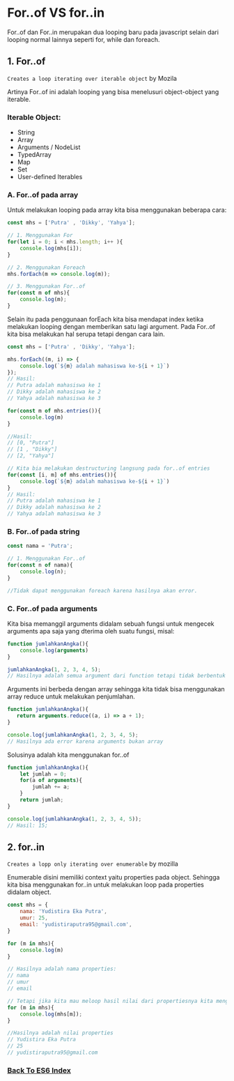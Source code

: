 # For..of VS for..in

For..of dan For..in merupakan dua looping baru pada javascript selain dari looping normal lainnya seperti for, while dan foreach.

## 1. For..of  

`Creates a loop iterating over iterable object`  by Mozila

Artinya For..of ini adalah looping yang bisa menelusuri object-object yang iterable.

### Iterable Object:
* String
* Array
* Arguments / NodeList
* TypedArray
* Map
* Set
* User-defined Iterables

### A. For..of pada array

Untuk melakukan looping pada array kita bisa menggunakan beberapa cara:

```js
const mhs = ['Putra' , 'Dikky', 'Yahya'];

// 1. Menggunakan For
for(let i = 0; i < mhs.length; i++ ){
    console.log(mhs[i]);
}

// 2. Menggunakan Foreach
mhs.forEach(m => console.log(m));

// 3. Menggunakan For..of
for(const m of mhs){
    console.log(m);
}
```

Selain itu pada penggunaan forEach kita bisa mendapat index ketika melakukan looping dengan memberikan satu lagi argument. Pada For..of kita bisa melakukan hal serupa tetapi dengan cara lain.

```js
const mhs = ['Putra' , 'Dikky', 'Yahya'];

mhs.forEach((m, i) => {
    console.log(`${m} adalah mahasiswa ke-${i + 1}`)
});
// Hasil:
// Putra adalah mahasiswa ke 1
// Dikky adalah mahasiswa ke 2
// Yahya adalah mahasiswa ke 3

for(const m of mhs.entries()){
    console.log(m)
}

//Hasil:
// [0, "Putra"]
// [1 , "Dikky"]
// [2, "Yahya"]

// Kita bia melakukan destructuring langsung pada for..of entries
for(const [i, m] of mhs.entries()){
    console.log(`${m} adalah mahasiswa ke-${i + 1}`)
}
// Hasil:
// Putra adalah mahasiswa ke 1
// Dikky adalah mahasiswa ke 2
// Yahya adalah mahasiswa ke 3
```

### B. For..of pada string
```js
const nama = 'Putra';

// 1. Menggunakan For..of
for(const n of nama){
    console.log(n);
}

//Tidak dapat menggunakan foreach karena hasilnya akan error.
```

### C. For..of pada arguments

Kita bisa memanggil arguments didalam sebuah fungsi untuk mengecek arguments apa saja yang dterima oleh suatu fungsi, misal:

```js
function jumlahkanAngka(){
    console.log(arguments)
}

jumlahkanAngka(1, 2, 3, 4, 5);
// Hasilnya adalah semua argument dari function tetapi tidak berbentuk array.
```

Arguments ini berbeda dengan array sehingga kita tidak bisa menggunakan array reduce untuk melakukan penjumlahan.

```js
function jumlahkanAngka(){
   return arguments.reduce((a, i) => a + 1);
}

console.log(jumlahkanAngka(1, 2, 3, 4, 5);
// Hasilnya ada error karena arguments bukan array
```

Solusinya adalah kita menggunakan for..of

```js
function jumlahkanAngka(){
    let jumlah = 0;
    for(a of arguments){
        jumlah += a;
    }
    return jumlah;
}

console.log(jumlahkanAngka(1, 2, 3, 4, 5));
// Hasil: 15;
```

## 2. for..in

`Creates a lopp only iterating over enumerable` by mozilla

Enumerable disini memiliki context yaitu properties pada object. Sehingga kita bisa menggunakan for..in untuk melakukan loop pada properties didalam object.

```js
const mhs = {
    nama: 'Yudistira Eka Putra',
    umur: 25,
    email: 'yudistiraputra95@gmail.com',
}

for (m in mhs){
    console.log(m)
}

// Hasilnya adalah nama properties: 
// nama
// umur
// email

// Tetapi jika kita mau meloop hasil nilai dari propertiesnya kita menggunakan
for (m in mhs){
    console.log(mhs[m]);
}

//Hasilnya adalah nilai properties
// Yudistira Eka Putra
// 25
// yudistiraputra95@gmail.com
```

### [Back To ES6 Index](./README.md)